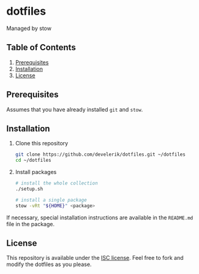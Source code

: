 # dotfiles

Managed by stow

## Table of Contents

1. [Prerequisites](#Prerequisites)
2. [Installation](#Installation)
3. [License](#License)

## Prerequisites

Assumes that you have already installed `git` and `stow`.

## Installation

1. Clone this repository

   ```sh
   git clone https://github.com/develerik/dotfiles.git ~/dotfiles
   cd ~/dotfiles
   ```

2. Install packages

   ```sh
   # install the whole collection
   ./setup.sh

   # install a single package
   stow -vRt "${HOME}" <package>
   ```

If necessary, special installation instructions are available in the `README.md` file in the package.

## License

This repository is available under the [ISC license](LICENSE). Feel free to fork and modify the dotfiles as you please.
